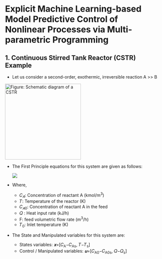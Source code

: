 # Explicit Machine Learning-based Model Predictive Control of Nonlinear Processes via Multi-parametric Programming
## 1. Continuous Stirred Tank Reactor (CSTR) Example

- Let us consider a second-order, exothermic, irreversible reaction A >> B


<img src="https://github.com/Keerthana-Vellayappan/Demonstration-of-Physics-Informed-Machine-Learning-Model/assets/160836399/c1337cf1-eb78-47d7-b95b-1ce399d0ad10" alt = " Figure: Schematic diagram of a CSTR" width="250" height="250">


- The First Principle equations for this system are given as follows:


     [<img src="assets/cstr_fp.png">](https://github.com/Wenlong-Codes/ExplicitML-MPC/)


- Where,

   - 𝐶<sub>𝐴</sub>: Concentration of reactant A (kmol/m<sup>3</sup>)
   - 𝑇: Temperature of the reactor (K)
   - 𝐶<sub>𝐴0</sub>: Concentration of reactant A in the feed
   - 𝑄 :  Heat input rate (kJ/h)
   - F: feed volumetric flow rate (m<sup>3</sup>/h)
   - 𝑇<sub>0</sub>: Inlet temperature (K)

- The State and Manipulated variables for this system are:

    - States variables: _𝐱_=[𝐶<sub>A</sub>−𝐶<sub>As</sub>, 𝑇−𝑇<sub>s</sub>]
    - Control / Manipulated variables: _𝐮_=[𝐶<sub>A0</sub>−𝐶<sub>A0s</sub>, 𝑄−𝑄<sub>s</sub>]
